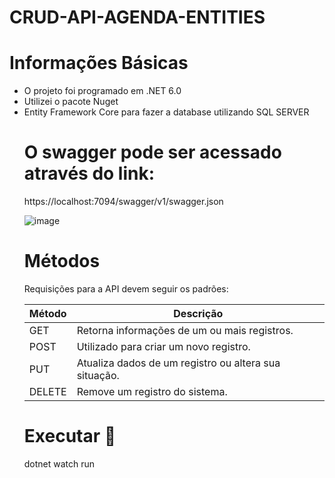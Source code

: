 # CRUD-API-AGENDA-ENTITIES

<h1>Informações Básicas</h1>
<ul>
<li> O projeto foi programado em .NET 6.0 </li>
<li> Utilizei o pacote Nuget </li>
<li> Entity Framework Core para fazer a database utilizando SQL SERVER </li>

###
###


# O swagger pode ser acessado através do link:
https://localhost:7094/swagger/v1/swagger.json


![image](https://user-images.githubusercontent.com/68672538/202607034-2ddc4c4e-4b87-4271-8d24-9860ccb8a159.png)



# Métodos
Requisições para a API devem seguir os padrões:


| Método  | Descrição |
| ------------- | ------------- |
|  GET  | Retorna informações de um ou mais registros. |
|  POST | Utilizado para criar um novo registro. |
|  PUT  | Atualiza dados de um registro ou altera sua situação. |
|  DELETE | Remove um registro do sistema. |


# Executar 🚀  
<p> dotnet watch run
